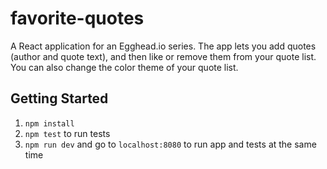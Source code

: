 # favorite-quotes

A React application for an Egghead.io series. The app lets you add quotes (author and quote text), and then like or remove them from your quote list. You can also change the color theme of your quote list.

## Getting Started

1. `npm install`
1. `npm test` to run tests
1. `npm run dev` and go to `localhost:8080` to run app and tests at the same time
